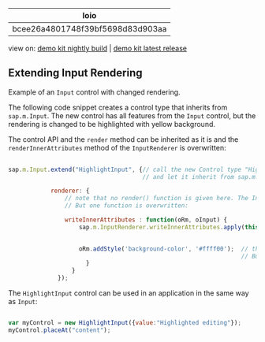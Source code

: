 <!-- loiobcee26a4801748f39bf5698d83d903aa -->

| loio |
| -----|
| bcee26a4801748f39bf5698d83d903aa |

<div id="loio">

view on: [demo kit nightly build](https://openui5nightly.hana.ondemand.com/#/topic/bcee26a4801748f39bf5698d83d903aa) | [demo kit latest release](https://openui5.hana.ondemand.com/#/topic/bcee26a4801748f39bf5698d83d903aa)</div>

## Extending Input Rendering

Example of an `Input` control with changed rendering.

The following code snippet creates a control type that inherits from `sap.m.Input`. The new control has all features from the `Input` control, but the rendering is changed to be highlighted with yellow background.

The control API and the `render` method can be inherited as it is and the `renderInnerAttributes` method of the `InputRenderer` is overwritten:

``` js
  
sap.m.Input.extend("HighlightInput", {// call the new Control type "HighlightInput" 
                                      // and let it inherit from sap.m.Input

			renderer: {
				// note that no render() function is given here. The Input's render() function is used. 
				// But one function is overwritten:

				writeInnerAttributes : function(oRm, oInput) {
					sap.m.InputRenderer.writeInnerAttributes.apply(this, arguments); // the default method should be called
					                                                                 // this will make sure that all default input attributes will be there

					oRm.addStyle('background-color', '#ffff00');  // this change could also be done with plain CSS. 
					                                              // But you get the idea...
					  }
				  }
			  });
```

The `HighlightInput` control can be used in an application in the same way as `Input`:

``` js

var myControl = new HighlightInput({value:"Highlighted editing"});
myControl.placeAt("content");
```

